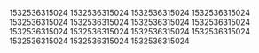 1532536315024
1532536315024
1532536315024
1532536315024
1532536315024
1532536315024
1532536315024
1532536315024
1532536315024
1532536315024
1532536315024
1532536315024
1532536315024
1532536315024
1532536315024